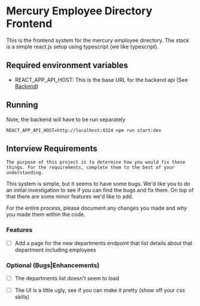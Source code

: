 # Mercury Employee Directory Frontend
This is the frontend system for the mercury employee directory. The stack is a simple react.js setup using typescript (we like typescript). 


## Required environment variables
- REACT_APP_API_HOST: This is the base URL for the backend api (See [Backend](../backend))


## Running
Note, the backend will have to be run separately
```
REACT_APP_API_HOST=http://localhost:4324 npm run start:dev
```


## Interview Requirements
```
The purpose of this project is to determine how you would fix these things. For the requirements, complete them to the best of your understanding. 
```

This system is simple, but it seems to have some bugs. We'd like you to do an initial investigation to see if you can find the bugs and fix them. On top of that there are some minor features we'd like to add. 

For the entire process, please document any changes you made and *why* you made them within the code. 


### Features
- [ ] Add a page for the new departments endpoint that list details about that department including employees

### Optional (Bugs|Enhancements)
- [ ] The departments list doesn't seem to load
- [ ] The UI is a little ugly, see if you can make it pretty (show off your css skills)


